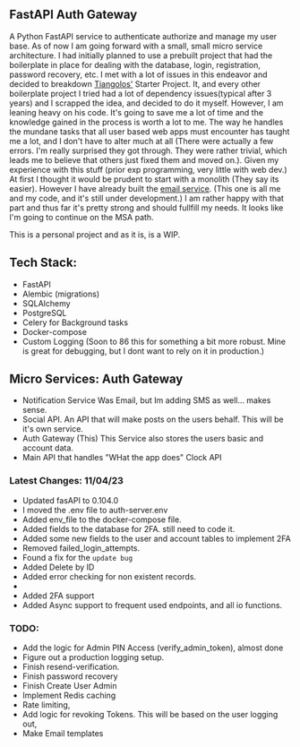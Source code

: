 

## FastAPI Auth Gateway

A Python FastAPI service to authenticate authorize and manage my user base. As of now I am going forward with a small, small micro service architecture. I had initially planned to use a prebuilt project that had the boilerplate in place for dealing with the database, login, registration, password recovery, etc. I met with a lot of issues in this endeavor and decided to breakdown [Tiangolos'](https://github.com/tiangolo/full-stack-fastapi-postgresql/tree/master) Starter Project. It, and every other boilerplate project I tried had a lot of dependency issues(typical after 3 years) and I scrapped the idea, and decided to do it myself. However, I am leaning heavy on his code. It's going to save me a lot of time and the knowledge gained in the process is worth a lot to me. The way he handles the mundane tasks that all user based web apps must encounter has taught me a lot, and I don't have to alter much at all (There were actually a few errors. I'm really surprised they got through. They were rather trivial, which leads me to believe that others just fixed them and moved on.). Given my experience with this stuff (prior exp programming, very little with web dev.) At first I thought it would be prudent to start with a monolith (They say its easier). However I have already built the [email service](https://github.com/ddcroft73/email-service-v2/tree/main). (This one is all me and my code, and it's still under development.) I am rather happy with that part and thus far it's pretty strong and should fullfill my needs. It looks like I'm going to continue on the MSA path.

This is a personal project and as it is, is a WIP. 

## Tech Stack:
- FastAPI
- Alembic (migrations)
- SQLAlchemy
- PostgreSQL
- Celery for Background tasks
- Docker-compose
- Custom Logging (Soon to 86 this for something a bit more robust. Mine is great for debugging, but I dont want to rely on it in production.)


## Micro Services: Auth Gateway

- Notification Service Was Email, but Im adding SMS as well... makes sense.
- Social API. An API that will make posts on the users behalf. This will be it's own service.
- Auth Gateway (This) This Service also stores the users basic and account data. 
- Main API that handles "WHat the app does" Clock API


### Latest Changes: 11/04/23

- Updated fasAPI to 0.104.0
- I moved the .env file to auth-server.env  
- Added env_file to the docker-compose file.
- Added fields to the database for 2FA. still need to code it.
- Added some new fields to the user and account tables to implement 2FA
- Removed failed_login_attempts.
- Found a fix for the `update bug`
- Added Delete by ID
- Added error checking for non existent records.
- 
- Added 2FA support
- Added Async support to frequent used endpoints, and all io functions.


### TODO:

- Add the logic for Admin PIN Access (verify_admin_token), almost done
- Figure out a production logging setup.
- Finish resend-verification.
- Finish password recovery
- Finish Create User Admin
- Implement Redis caching
- Rate limiting, 
- Add logic for revoking Tokens. This will be based on the user logging out,
- Make Email templates
  